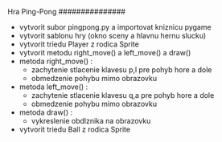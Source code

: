 Hra Ping-Pong
###############

- vytvorit subor pingpong.py a importovat kniznicu pygame
- vytvorit sablonu hry (okno sceny a hlavnu hernu slucku)
- vytvorit triedu Player z rodica Sprite
- vytvorit metodu right_move() a left_move() a draw()
- metoda right_move() :
    - zachytenie stlacenie klavesu p,l pre pohyb hore a dole
    - obmedzenie pohybu mimo obrazovku
- metoda left_move() :
    - zachytenie stlacenie klavesu q,a pre pohyb hore a dole
    - obmedzenie pohybu mimo obrazovku
- metoda draw() :
    - vykreslenie obdlznika na obrazovku
- vytvorit triedu Ball z rodica Sprite

